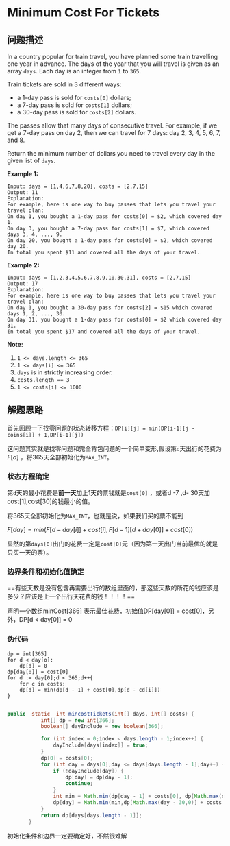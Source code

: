#    Minimum Cost For Tickets 

## 问题描述

In a country popular for train travel, you have planned some train travelling one year in advance. The days of the year that you will travel is given as an array `days`. Each day is an integer from `1` to `365`.

Train tickets are sold in 3 different ways:

- a 1-day pass is sold for `costs[0]` dollars;
- a 7-day pass is sold for `costs[1]` dollars;
- a 30-day pass is sold for `costs[2]` dollars.

The passes allow that many days of consecutive travel. For example, if we get a 7-day pass on day 2, then we can travel for 7 days: day 2, 3, 4, 5, 6, 7, and 8.

Return the minimum number of dollars you need to travel every day in the given list of `days`.

 

**Example 1:**

```
Input: days = [1,4,6,7,8,20], costs = [2,7,15]
Output: 11
Explanation: 
For example, here is one way to buy passes that lets you travel your travel plan:
On day 1, you bought a 1-day pass for costs[0] = $2, which covered day 1.
On day 3, you bought a 7-day pass for costs[1] = $7, which covered days 3, 4, ..., 9.
On day 20, you bought a 1-day pass for costs[0] = $2, which covered day 20.
In total you spent $11 and covered all the days of your travel.
```

**Example 2:**

```
Input: days = [1,2,3,4,5,6,7,8,9,10,30,31], costs = [2,7,15]
Output: 17
Explanation: 
For example, here is one way to buy passes that lets you travel your travel plan:
On day 1, you bought a 30-day pass for costs[2] = $15 which covered days 1, 2, ..., 30.
On day 31, you bought a 1-day pass for costs[0] = $2 which covered day 31.
In total you spent $17 and covered all the days of your travel.
```

**Note:**

1. `1 <= days.length <= 365`
2. `1 <= days[i] <= 365`
3. `days` is in strictly increasing order.
4. `costs.length == 3`
5. `1 <= costs[i] <= 1000`

## 解题思路

首先回顾一下找零问题的状态转移方程：`DP[i][j] = min(DP[i-1][j - coins[i]] + 1,DP[i-1][j])`

这问题其实就是找零问题和完全背包问题的一个简单变形,假设第`d`天出行的花费为$F[d]$ ，将365天全部初始化为`MAX_INT`。



### 状态方程确定

第`d`天的最小花费是**前一天**加上1天的票钱就是`cost[0]` ，或者d -7 ,d- 30天加cost[1],cost[30]的钱最小的值。

将365天全部初始化为`MAX_INT`，也就是说，如果我们买的票不能到

$F[day] = min(F[d - day[i]] + cost[i], F[d - 1][d + day[0]] + cost[0])$ 

显然的第`days[0]`出门的花费一定是`cost[0]`元（因为第一天出门当前最优的就是只买一天的票）。

### 边界条件和初始化值确定

==有些天数是没有包含再需要出行的数组里面的，那这些天数的所花的钱应该是多少？应该是上一个出行天花费的钱！！！！==

声明一个数组minCost[366] 表示最佳花费，初始值DP[day[0]] = cost[0]，另外，DP[d < day[0]] = 0



### 伪代码

```
dp = int[365]
for d < day[o]:
	dp[d] = 0
dp[day[0]] = cost[0]
for d := day[0];d < 365;d++{
	for c in costs:
	dp[d] = min(dp[d - 1] + cost[0],dp[d - cd[i]])
}
```



```java

public  static  int mincostTickets(int[] days, int[] costs) {
           int[] dp = new int[366];
           boolean[] dayInclude = new boolean[366];

           for (int index = 0;index < days.length - 1;index++) {
               dayInclude[days[index]] = true;
           }
           dp[0] = costs[0];
           for (int day = days[0];day <= days[days.length - 1];day++) {
               if (!dayInclude[day]) {
                   dp[day] = dp[day - 1];
                   continue;
               }
               int min = Math.min(dp[day - 1] + costs[0], dp[Math.max(day- 7,0)] + costs[1]);
               dp[day] = Math.min(min,dp[Math.max(day - 30,0)] + costs[2]);
           }
           return dp[days[days.length - 1]];
       }
```



初始化条件和边界一定要确定好，不然很难解